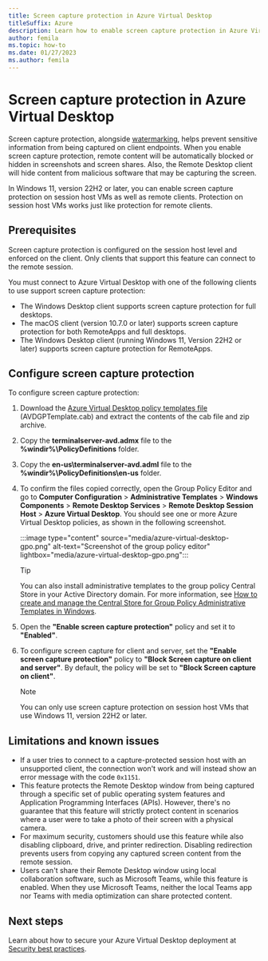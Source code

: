 ```yaml
---
title: Screen capture protection in Azure Virtual Desktop
titleSuffix: Azure
description: Learn how to enable screen capture protection in Azure Virtual Desktop (preview) to help prevent sensitive information from being captured on client endpoints.
author: femila
ms.topic: how-to
ms.date: 01/27/2023
ms.author: femila
---
```


# Screen capture protection in Azure Virtual Desktop

Screen capture protection, alongside [watermarking](watermarking.md), helps prevent sensitive information from being captured on client endpoints. When you enable screen capture protection, remote content will be automatically blocked or hidden in screenshots and screen shares. Also, the Remote Desktop client will hide content from malicious software that may be capturing the screen.

In Windows 11, version 22H2 or later, you can enable screen capture protection on session host VMs as well as remote clients. Protection on session host VMs works just like protection for remote clients.

## Prerequisites

Screen capture protection is configured on the session host level and enforced on the client. Only clients that support this feature can connect to the remote session.

You must connect to Azure Virtual Desktop with one of the following clients to use support screen capture protection:

- The Windows Desktop client supports screen capture protection for full desktops.
- The macOS client (version 10.7.0 or later) supports screen capture protection for both RemoteApps and full desktops.
- The Windows Desktop client (running Windows 11, Version 22H2 or later) supports screen capture protection for RemoteApps.

## Configure screen capture protection

To configure screen capture protection:

1. Download the [Azure Virtual Desktop policy templates file](https://aka.ms/avdgpo) (AVDGPTemplate.cab) and extract the contents of the cab file and zip archive.
2. Copy the **terminalserver-avd.admx** file to the **%windir%\PolicyDefinitions** folder.
3. Copy the **en-us\terminalserver-avd.adml** file to the **%windir%\PolicyDefinitions\en-us** folder.
4. To confirm the files copied correctly, open the Group Policy Editor and go to **Computer Configuration** > **Administrative Templates** > **Windows Components** > **Remote Desktop Services** > **Remote Desktop Session Host** > **Azure Virtual Desktop**. You should see one or more Azure Virtual Desktop policies, as shown in the following screenshot.

   :::image type="content" source="media/azure-virtual-desktop-gpo.png" alt-text="Screenshot of the group policy editor" lightbox="media/azure-virtual-desktop-gpo.png":::

   > [!TIP]
   > You can also install administrative templates to the group policy Central Store in your Active Directory domain.
   > For more information, see [How to create and manage the Central Store for Group Policy Administrative Templates in Windows](/troubleshoot/windows-client/group-policy/create-and-manage-central-store).

5. Open the **"Enable screen capture protection"** policy and set it to **"Enabled"**. 
6. To configure screen capture for client and server, set the **"Enable screen capture protection"** policy to **"Block Screen capture on client and server"**. By default, the policy will be set to **"Block Screen capture on client"**. 

   >[!NOTE]
   >You can only use screen capture protection on session host VMs that use Windows 11, version 22H2 or later.

## Limitations and known issues

- If a user tries to connect to a capture-protected session host with an unsupported client, the connection won't work and will instead show an error message with the code `0x1151`.
- This feature protects the Remote Desktop window from being captured through a specific set of public operating system features and Application Programming Interfaces (APIs). However, there's no guarantee that this feature will strictly protect content in scenarios where a user were to take a photo of their screen with a physical camera.
- For maximum security, customers should use this feature while also disabling clipboard, drive, and printer redirection. Disabling redirection prevents users from copying any captured screen content from the remote session.
- Users can't share their Remote Desktop window using local collaboration software, such as Microsoft Teams, while this feature is enabled. When they use Microsoft Teams, neither the local Teams app nor Teams with media optimization can share protected content.

## Next steps

Learn about how to secure your Azure Virtual Desktop deployment at [Security best practices](security-guide.md).
